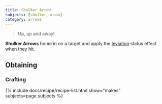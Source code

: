 ```yaml
---
title: Shulker Arrow
subjects: [shulker_arrow]
category: arrows
---
```

> Up, up and away!

**Shulker Arrows** home in on a target and apply the [leviation](https://minecraft.fandom.com/wiki/Levitation) status effect when they hit.

Obtaining
---------

### Crafting

{% include docs/recipe/recipe-list.html show="makes" subjects=page.subjects %}
